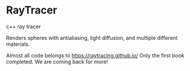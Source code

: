 # RayTracer
c++ ray tracer

Renders spheres with antialiasing, light diffusion, and multiple different materials.

Almost all code belongs to https://raytracing.github.io/
Only the first book completed. We are coming back for more!
